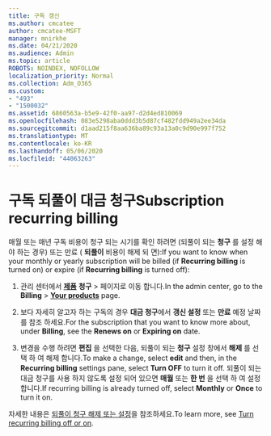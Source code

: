 ```yaml
---
title: 구독 갱신
ms.author: cmcatee
author: cmcatee-MSFT
manager: mnirkhe
ms.date: 04/21/2020
ms.audience: Admin
ms.topic: article
ROBOTS: NOINDEX, NOFOLLOW
localization_priority: Normal
ms.collection: Adm_O365
ms.custom:
- "493"
- "1500032"
ms.assetid: 6860563a-b5e9-42f0-aa97-d2d4ed810069
ms.openlocfilehash: 083e5298aba0ddd3b5d87cf482fdd949a2ee34da
ms.sourcegitcommit: d1aad215f8aa636ba89c93a13a0c9d90e997f752
ms.translationtype: MT
ms.contentlocale: ko-KR
ms.lasthandoff: 05/06/2020
ms.locfileid: "44063263"
---
```

# <a name="subscription-recurring-billing"></a><span data-ttu-id="f462a-102">구독 되풀이 대금 청구</span><span class="sxs-lookup"><span data-stu-id="f462a-102">Subscription recurring billing</span></span>

<span data-ttu-id="f462a-103">매월 또는 매년 구독 비용이 청구 되는 시기를 확인 하려면 (되풀이 되는 **청구** 를 설정 해야 하는 경우) 또는 만료 ( **되풀이** 비용이 해제 되 면):</span><span class="sxs-lookup"><span data-stu-id="f462a-103">If you want to know when your monthly or yearly subscription will be billed (if **Recurring billing** is turned on) or expire (if **Recurring billing** is turned off):</span></span>
  
1. <span data-ttu-id="f462a-104">관리 센터에서 **[제품](https://go.microsoft.com/fwlink/p/?linkid=842054)** **청구** \> 페이지로 이동 합니다.</span><span class="sxs-lookup"><span data-stu-id="f462a-104">In the admin center, go to the **Billing** \> **[Your products](https://go.microsoft.com/fwlink/p/?linkid=842054)** page.</span></span>

2. <span data-ttu-id="f462a-105">보다 자세히 알고자 하는 구독의 경우 **대금 청구**에서 **갱신 설정** 또는 **만료** 예정 날짜를 참조 하세요.</span><span class="sxs-lookup"><span data-stu-id="f462a-105">For the subscription that you want to know more about, under **Billing**, see the **Renews on** or **Expiring on** date.</span></span>

4. <span data-ttu-id="f462a-106">변경을 수행 하려면 **편집** 을 선택한 다음, 되풀이 되는 **청구** 설정 창에서 **해제** 를 선택 하 여 해제 합니다.</span><span class="sxs-lookup"><span data-stu-id="f462a-106">To make a change, select **edit** and then, in the **Recurring billing** settings pane, select **Turn OFF** to turn it off.</span></span> <span data-ttu-id="f462a-107">되풀이 되는 대금 청구를 사용 하지 않도록 설정 되어 있으면 **매월** 또는 **한 번** 을 선택 하 여 설정 합니다.</span><span class="sxs-lookup"><span data-stu-id="f462a-107">If recurring billing is already turned off, select **Monthly** or **Once** to turn it on.</span></span>

<span data-ttu-id="f462a-108">자세한 내용은 [되풀이 청구 해제 또는 설정](https://docs.microsoft.com/office365/admin/subscriptions-and-billing/renew-your-subscription)을 참조하세요.</span><span class="sxs-lookup"><span data-stu-id="f462a-108">To learn more, see [Turn recurring billing off or on](https://docs.microsoft.com/office365/admin/subscriptions-and-billing/renew-your-subscription).</span></span>